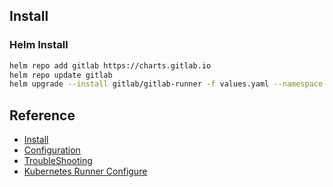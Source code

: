 ## Install

### Helm Install

```sh
helm repo add gitlab https://charts.gitlab.io
helm repo update gitlab
helm upgrade --install gitlab/gitlab-runner -f values.yaml --namespace gitlab-system --version 0.52.1
```

## Reference

- [Install](https://archives.docs.gitlab.com/15.11/runner/install/)
- [Configuration](https://archives.docs.gitlab.com/15.11/runner/configuration/)
- [TroubleShooting](https://archives.docs.gitlab.com/15.11/runner/faq/)
- [Kubernetes Runner Configure](https://docs.gitlab.com/runner/executors/kubernetes/index.html)